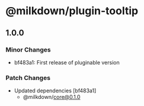 # @milkdown/plugin-tooltip

## 1.0.0
### Minor Changes

- bf483a1: First release of pluginable version

### Patch Changes

- Updated dependencies [bf483a1]
  - @milkdown/core@0.1.0
